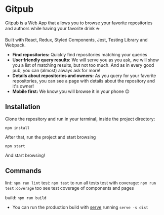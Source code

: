 # Gitpub
Gitpub is a Web App that allows you to browse your favorite repositories and authors while having your favorite drink ☕

Built with React, Redux, Styled Components, Jest, Testing Library and Webpack.

* **Find repositories:** Quickly find repositories matching your queries
* **User friendly query results:** We will serve you as you ask, we will show you a list of matching results, but not too much. And as in every good pub, you can (almost) always ask for more!
* **Details about repositories and owners:** As you query for your favorite repositories, you can see a page with details about the repository and it's owner!
* **Mobile first:** We know you will browse it in your phone 😉

## Installation

Clone the repository and run in your terminal, inside the project directory:

`npm install`

After that, run the project and start browsing

`npm start`

And start browsing!

## Commands

lint: `npm run lint`
test: `npm test` to run all tests
test with coverage: `npm run test:coverage` too see test coverage of components and pages

build: `npm run build`

* You can run the production build with [serve](https://www.npmjs.com/package/serve) running `serve -s dist`
